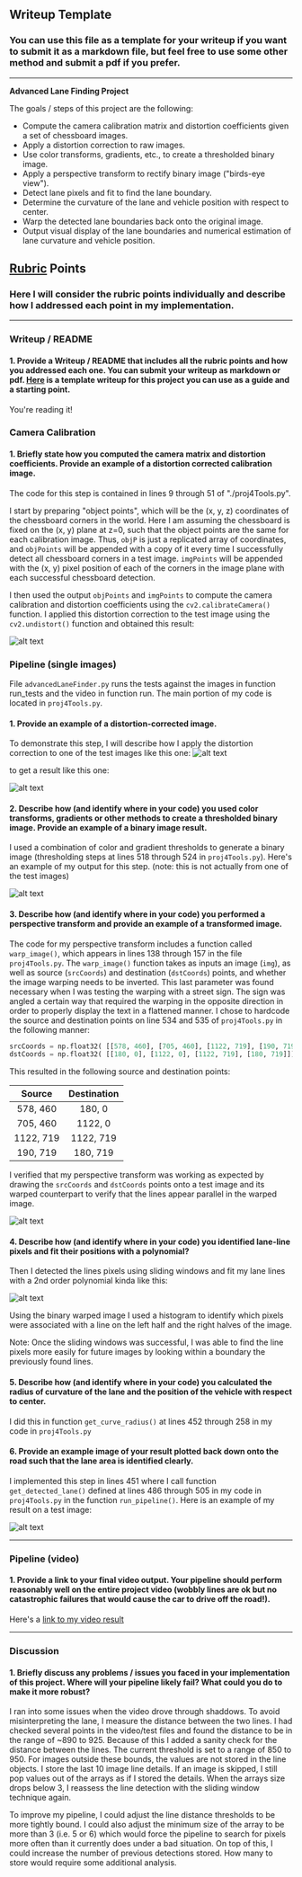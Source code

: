 ## Writeup Template

### You can use this file as a template for your writeup if you want to submit it as a markdown file, but feel free to use some other method and submit a pdf if you prefer.

---

**Advanced Lane Finding Project**

The goals / steps of this project are the following:

* Compute the camera calibration matrix and distortion coefficients given a set of chessboard images.
* Apply a distortion correction to raw images.
* Use color transforms, gradients, etc., to create a thresholded binary image.
* Apply a perspective transform to rectify binary image ("birds-eye view").
* Detect lane pixels and fit to find the lane boundary.
* Determine the curvature of the lane and vehicle position with respect to center.
* Warp the detected lane boundaries back onto the original image.
* Output visual display of the lane boundaries and numerical estimation of lane curvature and vehicle position.

[//]: # (Image References)

[image1]: ./images/undistortedChessboard.png "Undistorted"
[image2]: ./images/straight_lines1.jpg "Road Transformed"
[image3]: ./images/undistortedStraight_lines1.jpg "Binary Example"
[image4]: ./images/thresholdstraight_lines1.png "Threshold Example"
[image5]: ./images/warpedstraight_lines1.png "Warp Example"
[image6]: ./images/histowarpedstraight_lines1.png "Fit Visual"
[image7]: ./images/detectedstraight_lines1.png "Output"
[video1]: ./result.mp4 "Video"

## [Rubric](https://review.udacity.com/#!/rubrics/571/view) Points

### Here I will consider the rubric points individually and describe how I addressed each point in my implementation.  

---

### Writeup / README

#### 1. Provide a Writeup / README that includes all the rubric points and how you addressed each one.  You can submit your writeup as markdown or pdf.  [Here](https://github.com/udacity/CarND-Advanced-Lane-Lines/blob/master/writeup_template.md) is a template writeup for this project you can use as a guide and a starting point.  

You're reading it!

### Camera Calibration

#### 1. Briefly state how you computed the camera matrix and distortion coefficients. Provide an example of a distortion corrected calibration image.

The code for this step is contained in lines 9 through 51 of "./proj4Tools.py".

I start by preparing "object points", which will be the (x, y, z) coordinates of the chessboard corners in the world. Here I am assuming the chessboard is fixed on the (x, y) plane at z=0, such that the object points are the same for each calibration image.  Thus, `objP` is just a replicated array of coordinates, and `objPoints` will be appended with a copy of it every time I successfully detect all chessboard corners in a test image.  `imgPoints` will be appended with the (x, y) pixel position of each of the corners in the image plane with each successful chessboard detection.  

I then used the output `objPoints` and `imgPoints` to compute the camera calibration and distortion coefficients using the `cv2.calibrateCamera()` function.  I applied this distortion correction to the test image using the `cv2.undistort()` function and obtained this result: 

![alt text][image1]

### Pipeline (single images)

File `advancedLaneFinder.py` runs the tests against the images in function run_tests and the video in function run.  The main portion of my code is located in `proj4Tools.py`.

#### 1. Provide an example of a distortion-corrected image.

To demonstrate this step, I will describe how I apply the distortion correction to one of the test images like this one:
![alt text][image2]

to get a result like this one:

![alt text][image3]

#### 2. Describe how (and identify where in your code) you used color transforms, gradients or other methods to create a thresholded binary image.  Provide an example of a binary image result.

I used a combination of color and gradient thresholds to generate a binary image (thresholding steps at lines 518 through 524 in `proj4Tools.py`).  Here's an example of my output for this step.  (note: this is not actually from one of the test images)

![alt text][image4]

#### 3. Describe how (and identify where in your code) you performed a perspective transform and provide an example of a transformed image.

The code for my perspective transform includes a function called `warp_image()`, which appears in lines 138 through 157 in the file `proj4Tools.py`.  The `warp_image()` function takes as inputs an image (`img`), as well as source (`srcCoords`) and destination (`dstCoords`) points, and whether the image warping needs to be inverted.  This last parameter was found necessary when I was testing the warping with a street sign.  The sign was angled a certain way that required the warping in the opposite direction in order to properly display the text in a flattened manner. I chose to hardcode the source and destination points on line 534 and 535 of `proj4Tools.py` in the following manner:

```python
srcCoords = np.float32( [[578, 460], [705, 460], [1122, 719], [190, 719]])
dstCoords = np.float32( [[180, 0], [1122, 0], [1122, 719], [180, 719]])
```

This resulted in the following source and destination points:

| Source        | Destination   | 
|:-------------:|:-------------:| 
| 578, 460      | 180, 0        | 
| 705, 460      | 1122, 0      |
| 1122, 719     | 1122, 719      |
| 190, 719      | 180, 719        |

I verified that my perspective transform was working as expected by drawing the `srcCoords` and `dstCoords` points onto a test image and its warped counterpart to verify that the lines appear parallel in the warped image.

![alt text][image5]

#### 4. Describe how (and identify where in your code) you identified lane-line pixels and fit their positions with a polynomial?

Then I detected the lines pixels using sliding windows and fit my lane lines with a 2nd order polynomial kinda like this:

![alt text][image6]

Using the binary warped image I used a histogram to identify which pixels were associated with a line on the left half and the right halves of the image.

Note: Once the sliding windows was successful, I was able to find the line pixels more easily for future images by looking within a boundary the previously found lines.

#### 5. Describe how (and identify where in your code) you calculated the radius of curvature of the lane and the position of the vehicle with respect to center.

I did this in function `get_curve_radius()` at lines 452 through 258 in my code in `proj4Tools.py`

#### 6. Provide an example image of your result plotted back down onto the road such that the lane area is identified clearly.

I implemented this step in lines 451 where I call function `get_detected_lane()` defined at lines 486 through 505 in my code in `proj4Tools.py` in the function `run_pipeline()`.  Here is an example of my result on a test image:

![alt text][image7]

---

### Pipeline (video)

#### 1. Provide a link to your final video output.  Your pipeline should perform reasonably well on the entire project video (wobbly lines are ok but no catastrophic failures that would cause the car to drive off the road!).

Here's a [link to my video result](./result.mp4)

---

### Discussion

#### 1. Briefly discuss any problems / issues you faced in your implementation of this project.  Where will your pipeline likely fail?  What could you do to make it more robust?

I ran into some issues when the video drove through shaddows.  To avoid misinterpreting the lane, I measure the distance between the two lines.  I had checked several points in the video/test files and found the distance to be in the range of ~890 to 925.  Because of this I added a sanity check for the distance between the lines.  The current threshold is set to a range of 850 to 950.  For images outside these bounds, the values are not stored in the line objects.  I store the last 10 image line details.  If an image is skipped, I still pop values out of the arrays as if I stored the details.  When the arrays size drops below 3, I reassess the line detection with the sliding window technique again.

To improve my pipeline, I could adjust the line distance thresholds to be more tightly bound.  I could also adjust the minimum size of the array to be more than 3 (i.e. 5 or 6) which would force the pipeline to search for pixels more often than it currently does under a bad situation.  On top of this, I could increase the number of previous detections stored.  How many to store would require some additional analysis.
